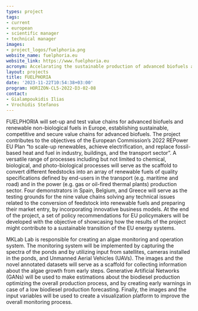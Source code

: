 ```yaml
---
types: project
tags:
- current
- european
- scientific manager 
- technical manager
images:
- project_logos/fuelphoria.png
website_name: fuelphoria.eu
website_link: https://www.fuelphoria.eu
acronym: Accelarating the sustainable production of advanced biofuels and RFNBOs – from feedstock to end-use
layout: projects
title: FUELPHORIA
date: '2023-11-22T10:54:38+03:00'
program: HORIZON-CL5-2022-D3-02-08
contact: 
- Gialampoukidis Ilias
- Vrochidis Stefanos
---
```

<p>
FUELPHORIA will set-up and test value chains for advanced biofuels and renewable non-biological fuels in Europe, establishing sustainable, competitive and secure value chains for advanced biofuels. The project contributes to the objectives of the European Commission’s 2022 REPower EU Plan “to scale-up renewables, achieve electrification, and replace fossil-based heat and fuel in industry, buildings, and the transport sector”. A versatile range of processes including but not limited to chemical, biological, and photo-biological processes will serve as the scaffold to convert different feedstocks into an array of renewable fuels of quality specifications defined by end-users in the transport (e.g. maritime and road) and in the power (e.g. gas or oil-fired thermal plants) production sector. Four demonstrators in Spain, Belgium, and Greece will serve as the testing grounds for the nine value chains solving any technical issues related to the conversion of feedstock into renewable fuels and preparing their market entry, by incorporating innovative business models. At the end of the project, a set of policy recommendations for EU policymakers will be developed with the objective of showcasing how the results of the project might contribute to a sustainable transition of the EU energy systems.
</p>
<p>
MKLab Lab is responsible for creating an algae monitoring and operation system. The monitoring system will be implemented by capturing the spectra of the ponds and by utilizing input from satellites, cameras installed in the ponds, and Unmanned Aerial Vehicles (UAVs). The images and the novel annotated datasets will serve as a scaffold for collecting information about the algae growth from early steps. Generative Artificial Networks (GANs) will be used to make estimations about the biodiesel production optimizing the overall production process, and by creating early warnings in case of a low biodiesel production forecasting. Finally, the images and the input variables will be used to create a visualization platform to improve the overall monitoring process.
</p>